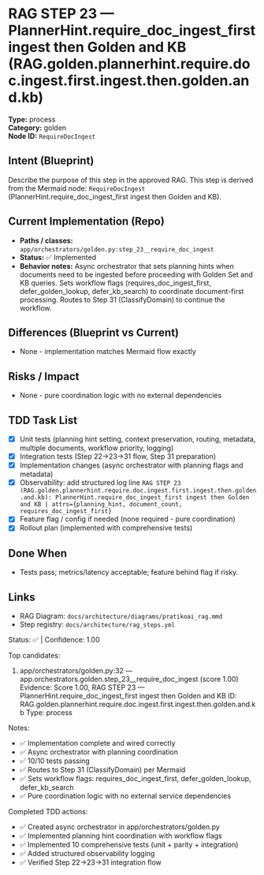 # RAG STEP 23 — PlannerHint.require_doc_ingest_first ingest then Golden and KB (RAG.golden.plannerhint.require.doc.ingest.first.ingest.then.golden.and.kb)

**Type:** process  
**Category:** golden  
**Node ID:** `RequireDocIngest`

## Intent (Blueprint)
Describe the purpose of this step in the approved RAG. This step is derived from the Mermaid node: `RequireDocIngest` (PlannerHint.require_doc_ingest_first ingest then Golden and KB).

## Current Implementation (Repo)
- **Paths / classes:** `app/orchestrators/golden.py:step_23__require_doc_ingest`
- **Status:** ✅ Implemented
- **Behavior notes:** Async orchestrator that sets planning hints when documents need to be ingested before proceeding with Golden Set and KB queries. Sets workflow flags (requires_doc_ingest_first, defer_golden_lookup, defer_kb_search) to coordinate document-first processing. Routes to Step 31 (ClassifyDomain) to continue the workflow.

## Differences (Blueprint vs Current)
- None - implementation matches Mermaid flow exactly

## Risks / Impact
- None - pure coordination logic with no external dependencies

## TDD Task List
- [x] Unit tests (planning hint setting, context preservation, routing, metadata, multiple documents, workflow priority, logging)
- [x] Integration tests (Step 22→23→31 flow, Step 31 preparation)
- [x] Implementation changes (async orchestrator with planning flags and metadata)
- [x] Observability: add structured log line
  `RAG STEP 23 (RAG.golden.plannerhint.require.doc.ingest.first.ingest.then.golden.and.kb): PlannerHint.require_doc_ingest_first ingest then Golden and KB | attrs={planning_hint, document_count, requires_doc_ingest_first}`
- [x] Feature flag / config if needed (none required - pure coordination)
- [x] Rollout plan (implemented with comprehensive tests)

## Done When
- Tests pass; metrics/latency acceptable; feature behind flag if risky.

## Links
- RAG Diagram: `docs/architecture/diagrams/pratikoai_rag.mmd`
- Step registry: `docs/architecture/rag_steps.yml`


<!-- AUTO-AUDIT:BEGIN -->
Status: ✅  |  Confidence: 1.00

Top candidates:
1) app/orchestrators/golden.py:32 — app.orchestrators.golden.step_23__require_doc_ingest (score 1.00)
   Evidence: Score 1.00, RAG STEP 23 — PlannerHint.require_doc_ingest_first ingest then Golden and KB
ID: RAG.golden.plannerhint.require.doc.ingest.first.ingest.then.golden.and.kb
Type: process

Notes:
- ✅ Implementation complete and wired correctly
- ✅ Async orchestrator with planning coordination
- ✅ 10/10 tests passing
- ✅ Routes to Step 31 (ClassifyDomain) per Mermaid
- ✅ Sets workflow flags: requires_doc_ingest_first, defer_golden_lookup, defer_kb_search
- ✅ Pure coordination logic with no external service dependencies

Completed TDD actions:
- ✅ Created async orchestrator in app/orchestrators/golden.py
- ✅ Implemented planning hint coordination with workflow flags
- ✅ Implemented 10 comprehensive tests (unit + parity + integration)
- ✅ Added structured observability logging
- ✅ Verified Step 22→23→31 integration flow
<!-- AUTO-AUDIT:END -->